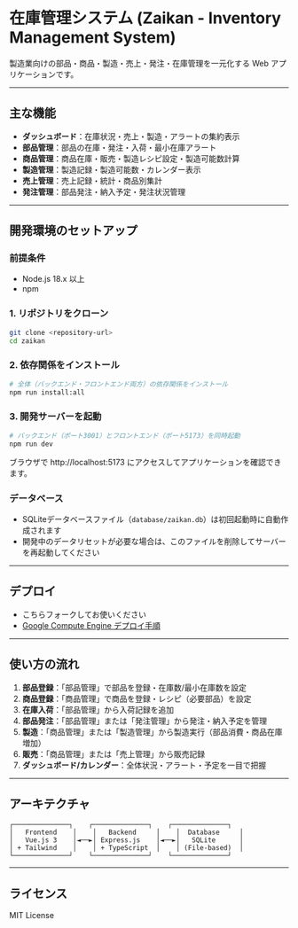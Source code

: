 # 在庫管理システム (Zaikan - Inventory Management System)

製造業向けの部品・商品・製造・売上・発注・在庫管理を一元化する Web アプリケーションです。

---

## 主な機能

- **ダッシュボード**：在庫状況・売上・製造・アラートの集約表示
- **部品管理**：部品の在庫・発注・入荷・最小在庫アラート
- **商品管理**：商品在庫・販売・製造レシピ設定・製造可能数計算
- **製造管理**：製造記録・製造可能数・カレンダー表示
- **売上管理**：売上記録・統計・商品別集計
- **発注管理**：部品発注・納入予定・発注状況管理

---

## 開発環境のセットアップ

### 前提条件
- Node.js 18.x 以上
- npm

### 1. リポジトリをクローン
```bash
git clone <repository-url>
cd zaikan
```

### 2. 依存関係をインストール
```bash
# 全体（バックエンド・フロントエンド両方）の依存関係をインストール
npm run install:all
```

### 3. 開発サーバーを起動
```bash
# バックエンド（ポート3001）とフロントエンド（ポート5173）を同時起動
npm run dev
```

ブラウザで http://localhost:5173 にアクセスしてアプリケーションを確認できます。

### データベース
- SQLiteデータベースファイル（`database/zaikan.db`）は初回起動時に自動作成されます
- 開発中のデータリセットが必要な場合は、このファイルを削除してサーバーを再起動してください

---

## デプロイ
- こちらフォークしてお使いください
- [Google Compute Engine デプロイ手順](docs/gce-deployment.md)

---

## 使い方の流れ

1. **部品登録**：「部品管理」で部品を登録・在庫数/最小在庫数を設定
2. **商品登録**：「商品管理」で商品を登録・レシピ（必要部品）を設定
3. **在庫入荷**：「部品管理」から入荷記録を追加
4. **部品発注**：「部品管理」または「発注管理」から発注・納入予定を管理
5. **製造**：「商品管理」または「製造管理」から製造実行（部品消費・商品在庫増加）
6. **販売**：「商品管理」または「売上管理」から販売記録
7. **ダッシュボード/カレンダー**：全体状況・アラート・予定を一目で把握

---

## アーキテクチャ

```
┌──────────────┐    ┌──────────────┐    ┌──────────────┐
│   Frontend    │    │   Backend     │    │  Database     │
│   Vue.js 3    │◄──►│ Express.js    │◄──►│   SQLite      │
│ + Tailwind    │    │ + TypeScript  │    │ (File-based)  │
└──────────────┘    └──────────────┘    └──────────────┘
```

---

## ライセンス

MIT License
